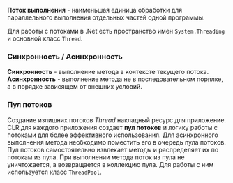 **Поток выполнения** - наименьшая единица обработки для параллельного выполнения отдельных частей одной программы.

Для работы с потоками в .Net есть пространство имен `System.Threading` и основной класс `Thread`.


### Синхронность / Асинхронность

**Синхронность** - выполнение метода в контексте текущего потока.
**Асинхронность** - выполнение метода не в последовательном порялке, а в порядке зависящем от внешних условий.

### Пул потоков

Создание излишних потоков *Thread* накладный ресурс для приложение. 
CLR для каждого приложения создает **пул потоков** и логику работы с потоками для более эффективного использования.
Для асинхронного выполнения метода необходимо поместить его в очередь пула потоков.
Пул потоков самостоятельно извлекает методы и распределяет их по потокам из пула.
При выполнении метода поток из пула не уничтожается, а возвращается в коллекцию пула.
Для работы с ним используется класс `ThreadPool`.